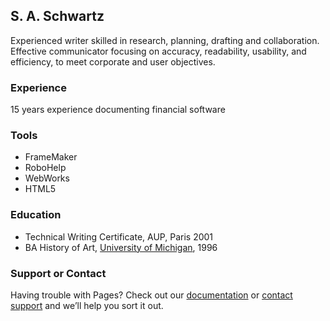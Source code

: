 ## S. A. Schwartz

Experienced writer skilled in research, planning, drafting and collaboration. Effective communicator focusing on accuracy, readability, usability, and efficiency, to meet corporate and user objectives.

### Experience

15 years experience documenting financial software

### Tools

* FrameMaker
* RoboHelp
* WebWorks
* HTML5

### Education

* Technical Writing Certificate, AUP, Paris 2001 
* BA History of Art, [University of Michigan](https://www.umich.edu/), 1996

### Support or Contact

Having trouble with Pages? Check out our [documentation](https://help.github.com/categories/github-pages-basics/) or [contact support](https://github.com/contact) and we’ll help you sort it out.
